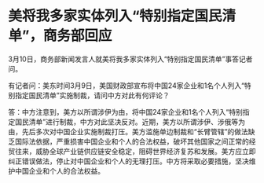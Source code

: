 # 美将我多家实体列入“特别指定国民清单”，商务部回应

3月10日，商务部新闻发言人就美将我多家实体列入“特别指定国民清单”事答记者问。

有记者问：美东时间3月9日，美国财政部宣布将中国24家企业和1名个人列入“特别指定国民清单”实施制裁，请问中方对此有何评论？

答：中方注意到，美方以所谓涉伊为由，将中国24家企业和1名个人列入“特别指定国民清单”进行制裁，中方对此坚决反对。近期，美方以所谓涉伊、涉俄等为由，先后多次对中国企业实施制裁打压。美方滥施单边制裁和“长臂管辖”的做法缺乏国际法依据，严重损害中国企业和个人的合法权益，破坏其他国家之间正常的经贸往来，威胁全球产业链供应链安全稳定，阻碍世界经济复苏和发展。美方应立即纠正错误做法，停止对中国企业和个人的无理打压。中方将采取必要措施，坚决维护中国企业和个人的合法权益。

